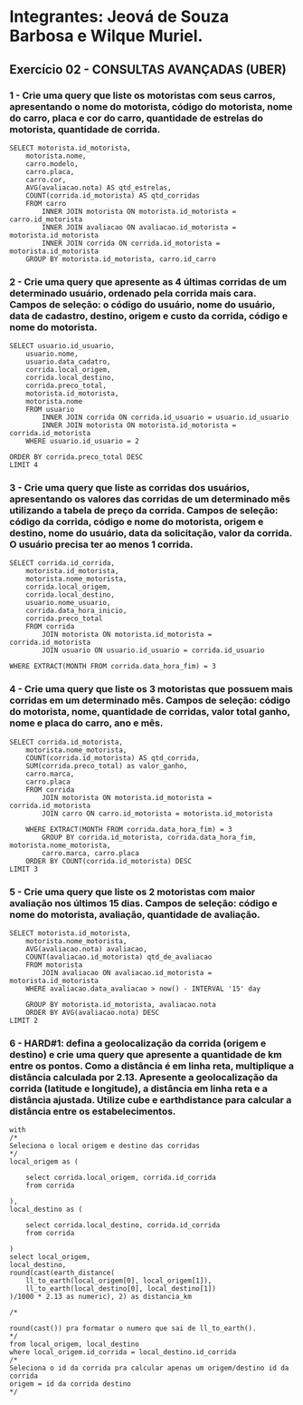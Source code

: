 # Integrantes: Jeová de Souza Barbosa e Wilque Muriel.
## Exercício 02 - CONSULTAS AVANÇADAS (UBER)

### 1 - Crie uma query que liste os motoristas com seus carros, apresentando o nome do motorista, código do motorista, nome do carro, placa e cor do carro, quantidade de estrelas do motorista, quantidade de corrida.

    SELECT motorista.id_motorista,
        motorista.nome,
        carro.modelo,
        carro.placa,
        carro.cor,
        AVG(avaliacao.nota) AS qtd_estrelas,
        COUNT(corrida.id_motorista) AS qtd_corridas
        FROM carro
            INNER JOIN motorista ON motorista.id_motorista = carro.id_motorista
            INNER JOIN avaliacao ON avaliacao.id_motorista = motorista.id_motorista
            INNER JOIN corrida ON corrida.id_motorista = motorista.id_motorista
        GROUP BY motorista.id_motorista, carro.id_carro

### 2 - Crie uma query que apresente as 4 últimas corridas de um determinado usuário, ordenado pela corrida mais cara. Campos de seleção: o código do usuário, nome do usuário, data de cadastro, destino, origem e custo da corrida, código e nome do motorista.

    SELECT usuario.id_usuario,
        usuario.nome,
        usuario.data_cadatro,
        corrida.local_origem,
        corrida.local_destino,
        corrida.preco_total,
        motorista.id_motorista,
        motorista.nome
        FROM usuario
            INNER JOIN corrida ON corrida.id_usuario = usuario.id_usuario
            INNER JOIN motorista ON motorista.id_motorista = corrida.id_motorista
        WHERE usuario.id_usuario = 2
    
    ORDER BY corrida.preco_total DESC
    LIMIT 4

### 3 - Crie uma query que liste as corridas dos usuários, apresentando os valores das corridas de um determinado mês utilizando a tabela de preço da corrida. Campos de seleção: código da corrida, código e nome do motorista, origem e destino, nome do usuário, data da solicitação, valor da corrida. O usuário precisa ter ao menos 1 corrida.

    SELECT corrida.id_corrida,
        motorista.id_motorista,
        motorista.nome_motorista,
        corrida.local_origem,
        corrida.local_destino,
        usuario.nome_usuario,
        corrida.data_hora_inicio,
        corrida.preco_total
        FROM corrida
            JOIN motorista ON motorista.id_motorista = corrida.id_motorista
            JOIN usuario ON usuario.id_usuario = corrida.id_usuario
    
    WHERE EXTRACT(MONTH FROM corrida.data_hora_fim) = 3

### 4 - Crie uma query que liste os 3 motoristas que possuem mais corridas em um determinado mês. Campos de seleção: código do motorista, nome, quantidade de corridas, valor total ganho, nome e placa do carro, ano e mês.

    SELECT corrida.id_motorista,
        motorista.nome_motorista,
        COUNT(corrida.id_motorista) AS qtd_corrida,
        SUM(corrida.preco_total) as valor_ganho,
        carro.marca,
        carro.placa
        FROM corrida
            JOIN motorista ON motorista.id_motorista = corrida.id_motorista
            JOIN carro ON carro.id_motorista = motorista.id_motorista

        WHERE EXTRACT(MONTH FROM corrida.data_hora_fim) = 3
            GROUP BY corrida.id_motorista, corrida.data_hora_fim, motorista.nome_motorista,
            carro.marca, carro.placa
        ORDER BY COUNT(corrida.id_motorista) DESC
    LIMIT 3

### 5 - Crie uma query que liste os 2 motoristas com maior avaliação nos últimos 15 dias. Campos de seleção: código e nome do motorista, avaliação, quantidade de avaliação.

    SELECT motorista.id_motorista,
        motorista.nome_motorista,
        AVG(avaliacao.nota) avaliacao,
        COUNT(avaliacao.id_motorista) qtd_de_avaliacao
        FROM motorista
            JOIN avaliacao ON avaliacao.id_motorista = motorista.id_motorista
        WHERE avaliacao.data_avaliacao > now() - INTERVAL '15' day
    
        GROUP BY motorista.id_motorista, avaliacao.nota
        ORDER BY AVG(avaliacao.nota) DESC
    LIMIT 2

### 6 - HARD#1: defina a geolocalização da corrida (origem e destino) e crie uma query que apresente a quantidade de km entre os pontos. Como a distância é em linha reta, multiplique a distância calculada por 2.13. Apresente a geolocalização da corrida (latitude e longitude), a distância em linha reta e a distância ajustada. Utilize cube e earthdistance para calcular a distância entre os estabelecimentos.

    with
    /*
    Seleciona o local origem e destino das corridas
    */
    local_origem as (
    
        select corrida.local_origem, corrida.id_corrida
        from corrida
    
    ),
    local_destino as (
    
        select corrida.local_destino, corrida.id_corrida
        from corrida
    
    )
    select local_origem,
    local_destino,
    round(cast(earth_distance(
        ll_to_earth(local_origem[0], local_origem[1]),
        ll_to_earth(local_destino[0], local_destino[1])
    )/1000 * 2.13 as numeric), 2) as distancia_km
    
    /*
    
    round(cast()) pra formatar o numero que sai de ll_to_earth().
    */
    from local_origem, local_destino
    where local_origem.id_corrida = local_destino.id_corrida
    /*
    Seleciona o id da corrida pra calcular apenas um origem/destino id da corrida
    origem = id da corrida destino
    */